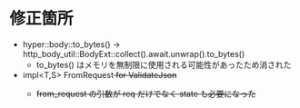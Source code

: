 # 修正箇所
- hyper::body::to_bytes() -> http_body_util::BodyExt::collect().await.unwrap().to_bytes()
    - to_bytes() はメモリを無制限に使用される可能性があったため消された
- impl<T,S> FromRequest<S> for ValidateJson<T>
    - from_request の引数が req だけでなく state も必要になった